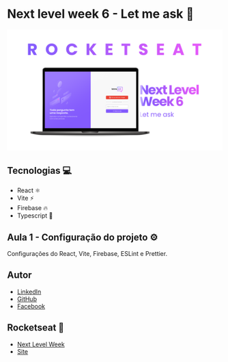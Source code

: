 # Next level week 6 - Let me ask 🚀

![Página inicial](./src/assets/images/thumbnail.png)

## Tecnologias 💻

- React ⚛️
- Vite ⚡
- Firebase 🔥
- Typescript 💙

## Aula 1 - Configuração do projeto ⚙️

Configurações do React, Vite, Firebase, ESLint e Prettier.

## Autor

- [LinkedIn](https://linkedin.com/in/lima-eder)
- [GitHub](https://github.com/Nxrth-x)
- [Facebook](https://facebook.com/DCCLXXIX)

## Rocketseat 🚀

- [Next Level Week](https://nextlevelweek.com/)
- [Site](https://rocketseat.com.br/)
